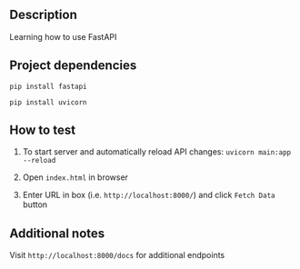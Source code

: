 ## Description

Learning how to use FastAPI

## Project dependencies

`pip install fastapi`

`pip install uvicorn`

## How to test

1. To start server and automatically reload API changes: `uvicorn main:app --reload`

1. Open `index.html` in browser

1. Enter URL in box (i.e. `http://localhost:8000/`) and click `Fetch Data` button

## Additional notes

Visit `http://localhost:8000/docs` for additional endpoints
